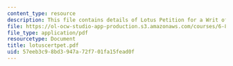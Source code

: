 ```yaml
---
content_type: resource
description: This file contains details of Lotus Petition for a Writ of Certiorari.
file: https://ol-ocw-studio-app-production.s3.amazonaws.com/courses/6-805-ethics-and-the-law-on-the-electronic-frontier-fall-2005/57eeb3c98bd3947a72f701fa15fead0f_lotuscertpet.pdf
file_type: application/pdf
resourcetype: Document
title: lotuscertpet.pdf
uid: 57eeb3c9-8bd3-947a-72f7-01fa15fead0f
---
```

